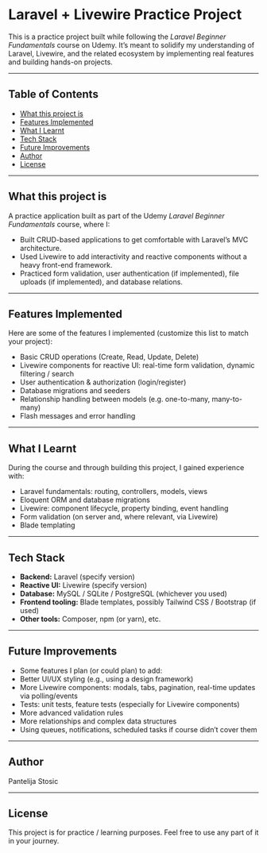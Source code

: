 # Laravel + Livewire Practice Project

This is a practice project built while following the *Laravel Beginner Fundamentals* course on Udemy. It’s meant to solidify my understanding of Laravel, Livewire, and the related ecosystem by implementing real features and building hands-on projects.

---

## Table of Contents

- [What this project is](#what-this-project-is)  
- [Features Implemented](#features-implemented)  
- [What I Learnt](#what-i-learnt)  
- [Tech Stack](#tech-stack)
- [Future Improvements](#future-improvements)  
- [Author](#author)  
- [License](#license)

---

## What this project is

A practice application built as part of the Udemy *Laravel Beginner Fundamentals* course, where I:

- Built CRUD-based applications to get comfortable with Laravel’s MVC architecture.  
- Used Livewire to add interactivity and reactive components without a heavy front-end framework.  
- Practiced form validation, user authentication (if implemented), file uploads (if implemented), and database relations.

---

## Features Implemented

Here are some of the features I implemented (customize this list to match your project):

- Basic CRUD operations (Create, Read, Update, Delete)  
- Livewire components for reactive UI: real-time form validation, dynamic filtering / search  
- User authentication & authorization (login/register)  
- Database migrations and seeders 
- Relationship handling between models (e.g. one-to-many, many-to-many)  
- Flash messages and error handling

---

## What I Learnt

During the course and through building this project, I gained experience with:

- Laravel fundamentals: routing, controllers, models, views  
- Eloquent ORM and database migrations  
- Livewire: component lifecycle, property binding, event handling  
- Form validation (on server and, where relevant, via Livewire)  
- Blade templating  

---

## Tech Stack

- **Backend:** Laravel (specify version)  
- **Reactive UI:** Livewire (specify version)  
- **Database:** MySQL / SQLite / PostgreSQL (whichever you used)  
- **Frontend tooling:** Blade templates, possibly Tailwind CSS / Bootstrap (if used)  
- **Other tools:** Composer, npm (or yarn), etc.


---

## Future Improvements

 - Some features I plan (or could plan) to add:
 - Better UI/UX styling (e.g., using a design framework)
 - More Livewire components: modals, tabs, pagination, real-time updates via polling/events
 - Tests: unit tests, feature tests (especially for Livewire components)
 - More advanced validation rules
 - More relationships and complex data structures
 - Using queues, notifications, scheduled tasks if course didn’t cover them

---

## Author

Pantelija Stosic

--- 

## License

This project is for practice / learning purposes. Feel free to use any part of it in your journey.
